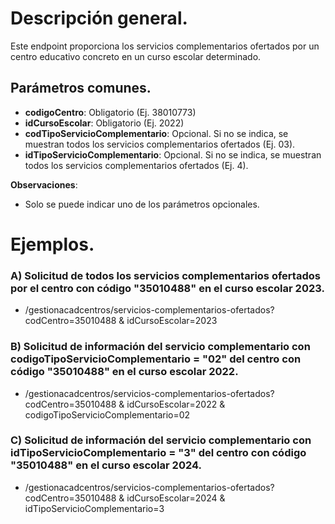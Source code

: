# Descripción general.

Este endpoint proporciona los servicios complementarios ofertados por un centro educativo concreto en un curso escolar determinado.

## Parámetros comunes.
* **codigoCentro**: Obligatorio (Ej. 38010773)
* **idCursoEscolar**: Obligatorio (Ej. 2022)
* **codTipoServicioComplementario**: Opcional. Si no se indica, se muestran todos los servicios complementarios ofertados (Ej. 03).
* **idTipoServicioComplementario**: Opcional. Si no se indica, se muestran todos los servicios complementarios ofertados (Ej. 4).


**Observaciones**:
* Solo se puede indicar uno de los parámetros opcionales.

# Ejemplos.
### A) Solicitud de todos los servicios complementarios ofertados por el centro con código "35010488" en el curso escolar 2023.
* /gestionacadcentros/servicios-complementarios-ofertados?codCentro=35010488 & idCursoEscolar=2023

### B) Solicitud de información del servicio complementario con codigoTipoServicioComplementario = "02" del centro con código "35010488" en el curso escolar 2022.
* /gestionacadcentros/servicios-complementarios-ofertados?codCentro=35010488 & idCursoEscolar=2022 & codigoTipoServicioComplementario=02

### C) Solicitud de información del servicio complementario con idTipoServicioComplementario = "3" del centro con código "35010488" en el curso escolar 2024. 
* /gestionacadcentros/servicios-complementarios-ofertados?codCentro=35010488 & idCursoEscolar=2024 & idTipoServicioComplementario=3
